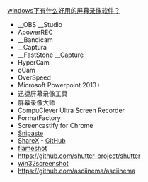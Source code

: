 [windows下有什么好用的屏幕录像软件？](https://www.zhihu.com/question/22202142)

- __OBS __Studio
- ApowerREC
- __Bandicam
- __Captura
- __FastStone __Capture
- HyperCam
- oCam
- OverSpeed
- Microsoft Powerpoint 2013+
- 迅捷屏幕录像工具
- 屏幕录像大师
- CompuClever Ultra Screen Recorder
- FormatFactory
- Screencastify for Chrome
- [Snipaste](https://www.zhihu.com/pin/1319210101270749184)
- [ShareX](https://getsharex.com/) - [GitHub](https://github.com/ShareX/ShareX)
- [flameshot](https://github.com/flameshot-org/flameshot)
- https://github.com/shutter-project/shutter
- [win32screenshot](https://github.com/northwoodspd/win32screenshot)
- https://github.com/asciinema/asciinema
